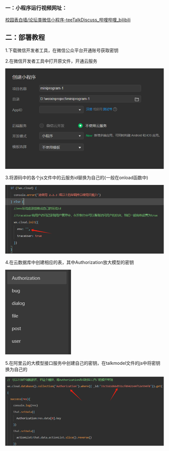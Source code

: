 ### 一：小程序运行视频网址：

[校园表白墙/论坛类微信小程序-teeTalkDiscuss_哔哩哔哩_bilibili](https://www.bilibili.com/video/BV1Dex1eqEmG/?spm_id_from=333.999.0.0&vd_source=754bb2005e89d37c558ea4912708a9ca)

## 二：部署教程

1.下载微信开发者工具，在微信公众平台开通账号获取密钥

2.在微信开发者工具中打开原文件，开通云服务

<img title="" src="./Reademeimg/2.png" alt="">

3.将源码中的各个js文件中的云服务id替换为自己的(一般在onload函数中)

<img title="" src="./Reademeimg/3.png" alt="">

4.在云数据库中创建相应的表，其中Authorization放大模型的密钥

<img title="" src="./Reademeimg/4.png" alt="">

5.在阿里云的大模型接口服务中创建自己的密钥，在talkmodel文件的js中将密钥换为自己的

<img title="" src="./Reademeimg/5.png" alt="">

